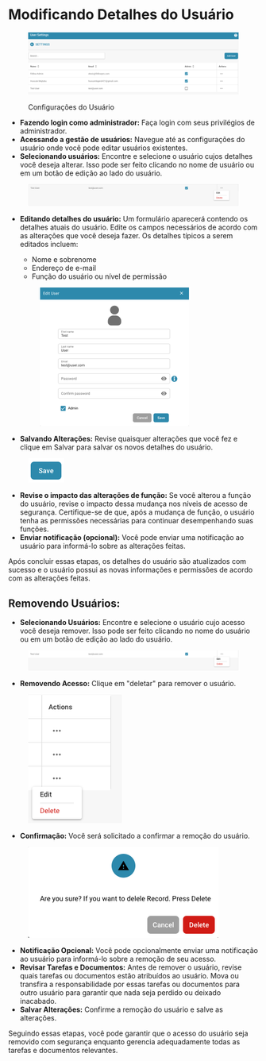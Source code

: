 # Modificando Detalhes do Usuário

<figure><img src="../../../../../.gitbook/assets/image (66).png" alt=""><figcaption><p>Configurações do Usuário</p></figcaption></figure>

* **Fazendo login como administrador:** Faça login com seus privilégios de administrador.
* **Acessando a gestão de usuários:** Navegue até as configurações do usuário onde você pode editar usuários existentes.
* **Selecionando usuários:** Encontre e selecione o usuário cujos detalhes você deseja alterar. Isso pode ser feito clicando no nome de usuário ou em um botão de edição ao lado do usuário.

<figure><img src="../../../../../.gitbook/assets/image (67).png" alt=""><figcaption></figcaption></figure>

*   **Editando detalhes do usuário:** Um formulário aparecerá contendo os detalhes atuais do usuário. Edite os campos necessários de acordo com as alterações que você deseja fazer. Os detalhes típicos a serem editados incluem:

    * Nome e sobrenome
    * Endereço de e-mail
    * Função do usuário ou nível de permissão



    <figure><img src="../../../../../.gitbook/assets/image (68).png" alt="" width="300"><figcaption></figcaption></figure>
* **Salvando Alterações:** Revise quaisquer alterações que você fez e clique em Salvar para salvar os novos detalhes do usuário.

<figure><img src="../../../../../.gitbook/assets/image (69).png" alt=""><figcaption></figcaption></figure>

* **Revise o impacto das alterações de função:** Se você alterou a função do usuário, revise o impacto dessa mudança nos níveis de acesso de segurança. Certifique-se de que, após a mudança de função, o usuário tenha as permissões necessárias para continuar desempenhando suas funções.
* **Enviar notificação (opcional):** Você pode enviar uma notificação ao usuário para informá-lo sobre as alterações feitas.

Após concluir essas etapas, os detalhes do usuário são atualizados com sucesso e o usuário possui as novas informações e permissões de acordo com as alterações feitas.



## Removendo Usuários:

* **Selecionando Usuários:** Encontre e selecione o usuário cujo acesso você deseja remover. Isso pode ser feito clicando no nome do usuário ou em um botão de edição ao lado do usuário.

<figure><img src="../../../../../.gitbook/assets/image (70).png" alt=""><figcaption></figcaption></figure>

* **Removendo Acesso:** Clique em "deletar" para remover o usuário.

<figure><img src="../../../../../.gitbook/assets/image (71).png" alt=""><figcaption></figcaption></figure>

* **Confirmação:** Você será solicitado a confirmar a remoção do usuário.

<figure><img src="../../../../../.gitbook/assets/Bildschirmfoto 2024-05-17 um 09.10.10.png" alt=""><figcaption></figcaption></figure>

* **Notificação Opcional:** Você pode opcionalmente enviar uma notificação ao usuário para informá-lo sobre a remoção de seu acesso.
* **Revisar Tarefas e Documentos:** Antes de remover o usuário, revise quais tarefas ou documentos estão atribuídos ao usuário. Mova ou transfira a responsabilidade por essas tarefas ou documentos para outro usuário para garantir que nada seja perdido ou deixado inacabado.
* **Salvar Alterações:** Confirme a remoção do usuário e salve as alterações.

Seguindo essas etapas, você pode garantir que o acesso do usuário seja removido com segurança enquanto gerencia adequadamente todas as tarefas e documentos relevantes.